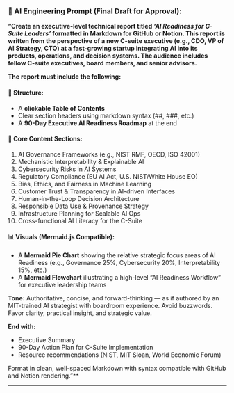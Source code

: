 ### 🧠 AI Engineering Prompt (Final Draft for Approval):

**“Create an executive-level technical report titled *‘AI Readiness for C-Suite Leaders’* formatted in Markdown for GitHub or Notion. This report is written from the perspective of a new C-suite executive (e.g., CDO, VP of AI Strategy, CTO) at a fast-growing startup integrating AI into its products, operations, and decision systems. The audience includes fellow C-suite executives, board members, and senior advisors.**

**The report must include the following:**

#### 📑 Structure:

* A **clickable Table of Contents**
* Clear section headers using markdown syntax (##, ###, etc.)
* A **90-Day Executive AI Readiness Roadmap** at the end

#### 🧠 Core Content Sections:

1. AI Governance Frameworks (e.g., NIST RMF, OECD, ISO 42001)
2. Mechanistic Interpretability & Explainable AI
3. Cybersecurity Risks in AI Systems
4. Regulatory Compliance (EU AI Act, U.S. NIST/White House EO)
5. Bias, Ethics, and Fairness in Machine Learning
6. Customer Trust & Transparency in AI-driven Interfaces
7. Human-in-the-Loop Decision Architecture
8. Responsible Data Use & Provenance Strategy
9. Infrastructure Planning for Scalable AI Ops
10. Cross-functional AI Literacy for the C-Suite

#### 📊 Visuals (Mermaid.js Compatible):

* A **Mermaid Pie Chart** showing the relative strategic focus areas of AI Readiness (e.g., Governance 25%, Cybersecurity 20%, Interpretability 15%, etc.)
* A **Mermaid Flowchart** illustrating a high-level “AI Readiness Workflow” for executive leadership teams

**Tone:**
Authoritative, concise, and forward-thinking — as if authored by an MIT-trained AI strategist with boardroom experience. Avoid buzzwords. Favor clarity, practical insight, and strategic value.

**End with:**

* Executive Summary
* 90-Day Action Plan for C-Suite Implementation
* Resource recommendations (NIST, MIT Sloan, World Economic Forum)

Format in clean, well-spaced Markdown with syntax compatible with GitHub and Notion rendering.”\*\*

---
